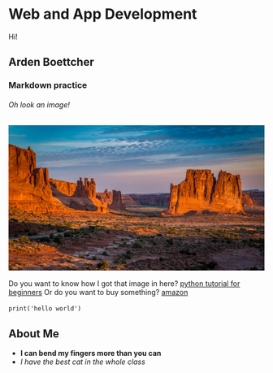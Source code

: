 # **Web and App Development**
Hi!

## Arden Boettcher

### Markdown practice

###### Oh look an image!
![sunset](new_mexico.jpg)

Do you want to know how I got that image in here?
[python tutorial for beginners](https://www.youtube.com/watch?v=fWjsdhR3z3c&pp=ygUUcHl0aG9uIGZvciBiZWdpbm5lcnM%3D)
Or do you want to buy something?
[amazon](https://www.amazon.com/)

``print('hello world')``

## **About Me**
- **I can bend my fingers more than you can**
- *I have the best cat in the whole class*
